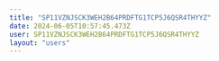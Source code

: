 ```yaml
---
title: "SP11VZNJSCK3WEH2B64PRDFTG1TCP5J6QSR4THYYZ"
date: 2024-06-05T10:57:45.473Z
user: SP11VZNJSCK3WEH2B64PRDFTG1TCP5J6QSR4THYYZ
layout: "users"
---
```

    